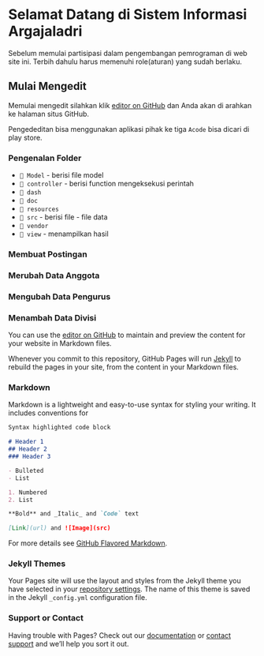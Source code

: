 # Selamat Datang di Sistem Informasi Argajaladri

Sebelum memulai partisipasi dalam pengembangan pemrograman di web site ini. Terbih dahulu harus memenuhi role(aturan) yang sudah berlaku.

## Mulai Mengedit
Memulai mengedit silahkan klik [editor on GitHub](https://github.com/Rahman115/argajaladri.or.id) dan Anda akan di arahkan ke halaman situs GitHub.

Pengededitan bisa menggunakan aplikasi pihak ke tiga `Acode` bisa dicari di play store. 

### Pengenalan Folder
- `📁 Model` - berisi file model
- `📁 controller` - berisi function mengeksekusi perintah
- `📁 dash`
- `📁 doc`
- `📁 resources`
- `📁 src` - berisi file - file data
- `📁 vendor`
- `📁 view` - menampilkan hasil

### Membuat Postingan

### Merubah Data Anggota

### Mengubah Data Pengurus

### Menambah Data Divisi

You can use the [editor on GitHub](https://github.com/Rahman115/argajaladri/edit/master/README.md) to maintain and preview the content for your website in Markdown files.

Whenever you commit to this repository, GitHub Pages will run [Jekyll](https://jekyllrb.com/) to rebuild the pages in your site, from the content in your Markdown files.

### Markdown

Markdown is a lightweight and easy-to-use syntax for styling your writing. It includes conventions for

```markdown
Syntax highlighted code block

# Header 1
## Header 2
### Header 3

- Bulleted
- List

1. Numbered
2. List

**Bold** and _Italic_ and `Code` text

[Link](url) and ![Image](src)
```

For more details see [GitHub Flavored Markdown](https://guides.github.com/features/mastering-markdown/).

### Jekyll Themes

Your Pages site will use the layout and styles from the Jekyll theme you have selected in your [repository settings](https://github.com/Rahman115/argajaladri/settings). The name of this theme is saved in the Jekyll `_config.yml` configuration file.

### Support or Contact

Having trouble with Pages? Check out our [documentation](https://help.github.com/categories/github-pages-basics/) or [contact support](https://github.com/contact) and we’ll help you sort it out.
